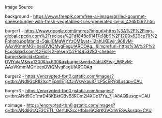 Image Source

background - https://www.freepik.com/free-ai-image/grilled-gourmet-cheeseburger-with-fresh-vegetables-fries-generated-by-ai_42651592.htm

burger1 - https://www.google.com/imgres?imgurl=https%3A%2F%2Fimg-global.cpcdn.com%2Frecipes%2Fd1848c61417e18b6%2F1200x630cq70%2Fphoto.jpg&tbnid=5giulCMgWYYzOM&vet=12ahUKEwjr_968vM-AAxVKmmMGHbeoDVIQMygFegUIARCOAg..i&imgrefurl=https%3A%2F%2Fcookpad.com%2Fid%2Fresep%2F14453283-cheese-burger&docid=Cpnbr-DVlYulaM&w=1200&h=630&q=burger&ved=2ahUKEwjr_968vM-AAxVKmmMGHbeoDVIQMygFegUIARCOAg

burger2 - https://encrypted-tbn0.gstatic.com/images?q=tbn:ANd9GcRII2IsqYEpmIE1jCfJiWswkau87IcP5cERYg&usqp=CAU

burger3 - https://encrypted-tbn0.gstatic.com/images?q=tbn:ANd9GcTmrD43KBktCBvB8RCm2i4XCp17Ya_7j-A8AQ&usqp=CAU

noimage - https://encrypted-tbn0.gstatic.com/images?q=tbn:ANd9GcQE3CETL_OertJKScoHfblxs6CBrKGVCmVESw&usqp=CAU